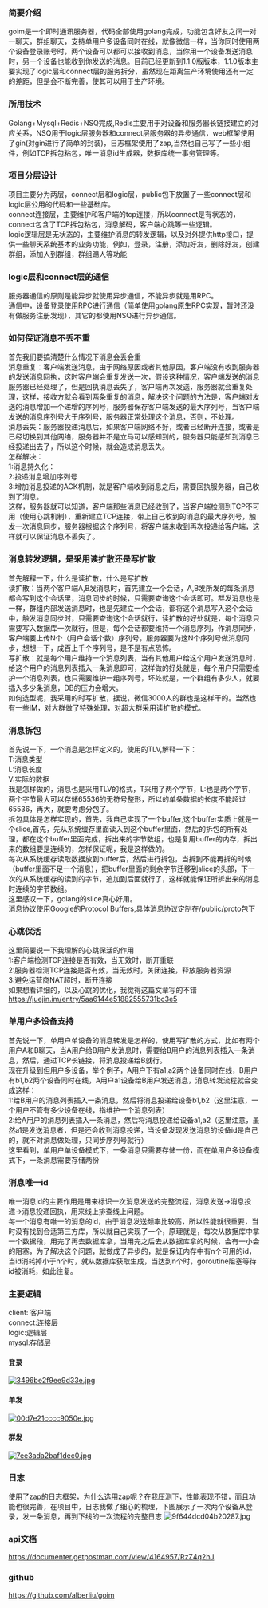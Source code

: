 ### 简要介绍
goim是一个即时通讯服务器，代码全部使用golang完成，功能包含好友之间一对一聊天，群组聊天，支持单用户多设备同时在线，就像微信一样，当你同时使用两个设备登录账号时，两个设备可以都可以接收到消息，当你用一个设备发送消息时，另一个设备也能收到你发送的消息。目前已经更新到1.1.0版版本，1.1.0版本主要实现了logic层和connect层的服务拆分，虽然现在距离生产环境使用还有一定的差距，但是会不断完善，使其可以用于生产环境。
### 所用技术
Golang+Mysql+Redis+NSQ完成,Redis主要用于对设备和服务器长链接建立的对应关系，NSQ用于logic层服务器和connect层服务器的异步通信，web框架使用了gin(对gin进行了简单的封装)，日志框架使用了zap,当然也自己写了一些小组件，例如TCP拆包粘包，唯一消息id生成器，数据库统一事务管理等。
### 项目分层设计
项目主要分为两层，connect层和logic层，public包下放置了一些connect层和logic层公用的代码和一些基础库。  
connect连接层，主要维护和客户端的tcp连接，所以connect是有状态的，connect包含了TCP拆包粘包，消息解码，客户端心跳等一些逻辑。    
logic逻辑层是无状态的，主要维护消息的转发逻辑，以及对外提供http接口，提供一些聊天系统基本的业务功能，例如，登录，注册，添加好友，删除好友，创建群组，添加人到群组，群组踢人等功能
### logic层和connect层的通信
服务器通信的原则是能异步就使用异步通信，不能异步就是用RPC。  
通信中，设备登录使用RPC进行通信（简单使用golang原生RPC实现，暂时还没有做服务注册发现），其它的都使用NSQ进行异步通信。 
### 如何保证消息不丢不重
首先我们要搞清楚什么情况下消息会丢会重  
消息重复：客户端发送消息，由于网络原因或者其他原因，客户端没有收到服务器的发送消息回执，这时客户端会重复发送一次，假设这种情况，客户端发送的消息服务器已经处理了，但是回执消息丢失了，客户端再次发送，服务器就会重复处理，这样，接收方就会看到两条重复的消息，解决这个问题的方法是，客户端对发送的消息增加一个递增的序列号，服务器保存客户端发送的最大序列号，当客户端发送的消息序列号大于序列号，服务器正常处理这个消息，否则，不处理。  
消息丢失：服务器投递消息后，如果客户端网络不好，或者已经断开连接，或者是已经切换到其他网络，服务器并不是立马可以感知到的，服务器只能感知到消息已经投递出去了，所以这个时候，就会造成消息丢失。  
怎样解决：  
1:消息持久化：  
2:投递消息增加序列号  
3:增加消息投递的ACK机制，就是客户端收到消息之后，需要回执服务器，自己收到了消息。  
这样，服务器就可以知道，客户端那些消息已经收到了，当客户端检测到TCP不可用（使用心跳机制），重新建立TCP连接，带上自己收到的消息的最大序列号，触发一次消息同步，服务器根据这个序列号，将客户端未收到再次投递给客户端，这样就可以保证消息不丢失了。  
### 消息转发逻辑，是采用读扩散还是写扩散
首先解释一下，什么是读扩散，什么是写扩散  
读扩散：当两个客户端A,B发消息时，首先建立一个会话，A,B发所发的每条消息都会写到这个会话里，消息同步的时候，只需要查询这个会话即可。群发消息也是一样，群组内部发送消息时，也是先建立一个会话，都将这个消息写入这个会话中，触发消息同步时，只需要查询这个会话就行，读扩散的好处就是，每个消息只需要写入数据库一次就行，但是，每个会话都要维持一个消息序列，作消息同步，客户端要上传N个（用户会话个数）序列号，服务器要为这N个序列号做消息同步，想想一下，成百上千个序列号，是不是有点恐怖。  
写扩散：就是每个用户维持一个消息列表，当有其他用户给这个用户发送消息时，给这个用户的消息列表插入一条消息即可，这样做的好处就是，每个用户只需要维护一个消息列表，也只需要维护一组序列号，坏处就是，一个群组有多少人，就要插入多少条消息，DB的压力会增大。  
如何选型呢，我采用的时写扩散，据说，微信3000人的群也是这样干的。当然也有一些IM，对大群做了特殊处理，对超大群采用读扩散的模式。
### 消息拆包
首先说一下，一个消息是怎样定义的，使用的TLV,解释一下：  
T:消息类型  
L:消息长度  
V:实际的数据  
我是怎样做的，消息也是采用TLV的格式，T采用了两个字节，L:也是两个字节，两个字节最大可以存储65536的无符号整形，所以的单条数据的长度不能超过65536，再大，就要考虑分包了。  
拆包具体是怎样实现的，首先，我自己实现了一个buffer,这个buffer实质上就是一个slice,首先，先从系统缓存里面读入到这个buffer里面，然后的拆包的所有处理，都在这个buffer里面完成，拆出来的字节数组，也是复用buffer的内存，拆出来的数组要是连续的，怎样保证呢，我是这样做的。  
每次从系统缓存读取数据放到buffer后，然后进行拆包，当拆到不能再拆的时候（buffer里面不足一个消息），把buffer里面的剩余字节迁移到slice的头部，下一次的从系统缓存的读到的字节，追加到后面就行了，这样就能保证所拆出来的消息时连续的字节数组。  
这里感叹一下，golang的slice真心好用。  
消息协议使用Google的Protocol   Buffers,具体消息协议定制在/public/proto包下
### 心跳保活
这里简要说一下我理解的心跳保活的作用  
1:客户端检测TCP连接是否有效，当无效时，断开重联  
2:服务器检测TCP连接是否有效，当无效时，关闭连接，释放服务器资源  
3:避免运营商NAT超时，断开连接  
如果想看详细的，以及心跳的优化，我觉得这篇文章写的不错  
https://juejin.im/entry/5aa6144e51882555731bc3e5
### 单用户多设备支持
首先说一下，单用户单设备的消息转发是怎样的，使用写扩散的方式，比如有两个用户A和B聊天，当A用户给B用户发消息时，需要给B用户的消息列表插入一条消息，然后，通过TCP长链接，将消息投递给B就行。  
现在升级到但用户多设备，举个例子，A用户下有a1,a2两个设备同时在线，B用户有b1,b2两个设备同时在线，A用户a1设备给B用户发送消息，消息转发流程就会变成这样：  
1:给B用户的消息列表插入一条消息，然后将消息投递给设备b1,b2（这里注意，一个用户不管有多少设备在线，指维护一个消息列表）  
2:给A用户的消息列表插入一条消息，然后将消息投递给设备a1,a2（这里注意，虽然a1是发送消息者，但是还会收到消息投递，当设备发现发送消息的设备id是自己的，就不对消息做处理，只同步序列号就行）  
这里看到，单用户单设备模式下，一条消息只需要存储一份，而在单用户多设备模式下，一条消息需要存储两份

### 消息唯一id
唯一消息id的主要作用是用来标识一次消息发送的完整流程，消息发送->消息投递->消息投递回执，用来线上排查线上问题。  
每一个消息有唯一的消息的id，由于消息发送频率比较高，所以性能就很重要，当时没有找到合适第三方库，所以就自己实现了一个，原理就是，每次从数据库中拿一个数据段，用完了再去数据库拿，当用完之后去从数据库拿的时候，会有一小会的阻塞，为了解决这个问题，就做成了异步的，就是保证内存中有n个可用的id，当id消耗掉小于n个时，就从数据库获取生成，当达到n个时，goroutine阻塞等待id被消耗，如此往复。

### 主要逻辑
client: 客户端  
connect:连接层  
logic:逻辑层  
mysql:存储层  

#### 登录
[![3496be2f9ee9d33e.jpg](http://www.wailian.work/images/2018/11/12/3496be2f9ee9d33e.jpg)](http://www.wailian.work/image/BVGV24)

#### 单发
[![00d7e21cccc9050e.jpg](http://www.wailian.work/images/2018/11/12/00d7e21cccc9050e.jpg)](http://www.wailian.work/image/BVGZkp)
#### 群发
[![7ee3ada2baf1dec0.jpg](http://www.wailian.work/images/2018/11/12/7ee3ada2baf1dec0.jpg)](http://www.wailian.work/image/BVGtLc)
### 日志
使用了zap的日志框架，为什么选用zap呢？在我压测下，性能表现不错，而且功能也很完善，在项目中，日志我做了细心的梳理，下图展示了一次两个设备从登录，发一条消息，再到下线的一次流程的完整日志
![9f644dcd04b20287.jpg](http://www.wailian.work/images/2018/11/12/9f644dcd04b20287.jpg)
### api文档
https://documenter.getpostman.com/view/4164957/RzZ4q2hJ
### github
https://github.com/alberliu/goim
